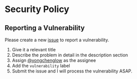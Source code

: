 # Security Policy

## Reporting a Vulnerability

Please create a new [issue](https://github.com/yongchenglow/sunday-beauty/issues/new/choose) to report a vulnerability.

1. Give it a relevant title
2. Describe the problem in detail in the description section
3. Assign [@yongchenglow](https://github.com/yongchenglow) as the assignee
4. Add the `vulnerability` label
5. Submit the issue and I will process the vulnerability ASAP.
